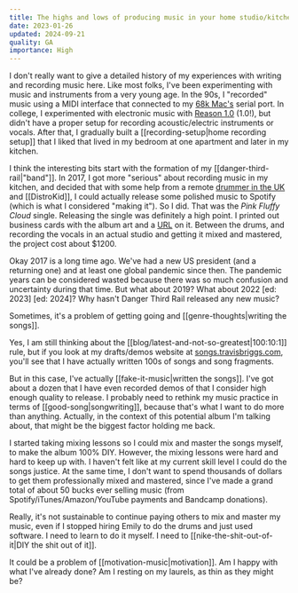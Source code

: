 ```yaml
---
title: The highs and lows of producing music in your home studio/kitchen
date: 2023-01-26
updated: 2024-09-21
quality: GA
importance: High
---
```


I don't really want to give a detailed history of my experiences with writing and recording music here. Like most folks, I've been experimenting with music and instruments from a very young age. In the 90s, I "recorded" music using a MIDI interface that connected to my [68k Mac's](http://vintagemacmuseum.com/collection/68k-macintosh/) serial port. In college, I experimented with electronic music with [Reason 1.0](https://reasonstudios.com/) (1.0!), but didn't have a proper setup for recording acoustic/electric instruments or vocals. After that, I gradually built a [[recording-setup|home recording setup]] that I liked that lived in my bedroom at one apartment and later in my kitchen.

I think the interesting bits start with the formation of my [[danger-third-rail|"band"]]. In 2017, I got more "serious" about recording music in my kitchen, and decided that with some help from a remote [drummer in the UK](https://emilydrums.com/) and [[DistroKid]], I could actually release some polished music to Spotify (which is what I considered "making it"). So I did. That was the _Pink Fluffy Cloud_ single. Releasing the single was definitely a high point. I printed out business cards with the album art and a [URL](https://dangerthirdrail.com) on it. Between the drums, and recording the vocals in an actual studio and getting it mixed and mastered, the project cost about $1200.

Okay 2017 is a long time ago. We've had a new US president (and a returning one) and at least one global pandemic since then. The pandemic years can be considered wasted because there was so much confusion and uncertainty during that time. But what about 2019? What about 2022 [ed: 2023] [ed: 2024]? Why hasn't Danger Third Rail released any new music?

Sometimes, it's a problem of getting going and [[genre-thoughts|writing the songs]].

Yes, I am still thinking about the [[blog/latest-and-not-so-greatest|100:10:1]] rule, but if you look at my drafts/demos website at [songs.travisbriggs.com](https://songs.travisbriggs.com), you'll see that I have actually written 100s of songs and song fragments.

But in this case, I've actually [[fake-it-music|written the songs]]. I've got about a dozen that I have even recorded demos of that I consider high enough quality to release. I probably need to rethink my music practice in terms of [[good-song|songwriting]], because that's what I want to do more than anything. Actually, in the context of this potential album I'm talking about, that might be the biggest factor holding me back.

I started taking mixing lessons so I could mix and master the songs myself, to make the album 100% DIY. However, the mixing lessons were hard and hard to keep up with. I haven't felt like at my current skill level I could do the songs justice. At the same time, I don't want to spend thousands of dollars to get them professionally mixed and mastered, since I've made a grand total of about 50 bucks ever selling music (from Spotify/iTunes/Amazon/YouTube payments and Bandcamp donations).

Really, it's not sustainable to continue paying others to mix and master my music, even if I stopped hiring Emily to do the drums and just used software. I need to learn to do it myself. I need to [[nike-the-shit-out-of-it|DIY the shit out of it]].

It could be a problem of [[motivation-music|motivation]]. Am I happy with what I've already done? Am I resting on my laurels, as thin as they might be?
